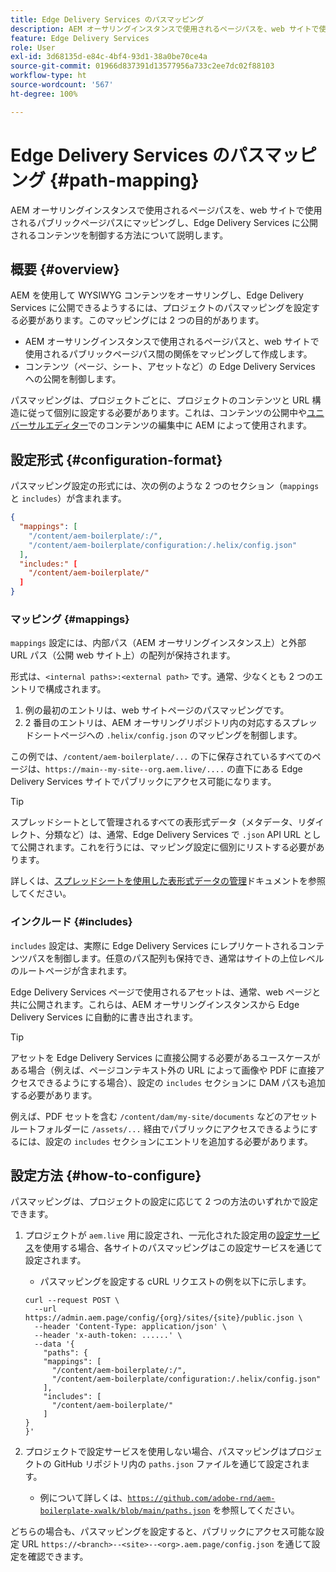 ```yaml
---
title: Edge Delivery Services のパスマッピング
description: AEM オーサリングインスタンスで使用されるページパスを、web サイトで使用されるパブリックページパスにマッピングし、Edge Delivery Services に公開されるコンテンツを制御する方法について説明します。
feature: Edge Delivery Services
role: User
exl-id: 3d68135d-e84c-4bf4-93d1-38a0be70ce4a
source-git-commit: 01966d837391d13577956a733c2ee7dc02f88103
workflow-type: ht
source-wordcount: '567'
ht-degree: 100%

---
```


# Edge Delivery Services のパスマッピング {#path-mapping}

AEM オーサリングインスタンスで使用されるページパスを、web サイトで使用されるパブリックページパスにマッピングし、Edge Delivery Services に公開されるコンテンツを制御する方法について説明します。

## 概要 {#overview}

AEM を使用して WYSIWYG コンテンツをオーサリングし、Edge Delivery Services に公開できるようするには、プロジェクトのパスマッピングを設定する必要があります。このマッピングには 2 つの目的があります。

* AEM オーサリングインスタンスで使用されるページパスと、web サイトで使用されるパブリックページパス間の関係をマッピングして作成します。
* コンテンツ（ページ、シート、アセットなど）の Edge Delivery Services への公開を制御します。

パスマッピングは、プロジェクトごとに、プロジェクトのコンテンツと URL 構造に従って個別に設定する必要があります。これは、コンテンツの公開中や[ユニバーサルエディター](/help/sites-cloud/authoring/universal-editor/navigation.md)でのコンテンツの編集中に AEM によって使用されます。

## 設定形式 {#configuration-format}

パスマッピング設定の形式には、次の例のような 2 つのセクション（`mappings` と `includes`）が含まれます。

```json
{
  "mappings": [
    "/content/aem-boilerplate/:/",
    "/content/aem-boilerplate/configuration:/.helix/config.json"
  ],
  "includes:" [
    "/content/aem-boilerplate/"
  ]
}
```

### マッピング {#mappings}

`mappings` 設定には、内部パス（AEM オーサリングインスタンス上）と外部 URL パス（公開 web サイト上）の配列が保持されます。

形式は、`<internal paths>:<external path>` です。通常、少なくとも 2 つのエントリで構成されます。

1. 例の最初のエントリは、web サイトページのパスマッピングです。
1. 2 番目のエントリは、AEM オーサリングリポジトリ内の対応するスプレッドシートページへの `.helix/config.json` のマッピングを制御します。

この例では、`/content/aem-boilerplate/...` の下に保存されているすべてのページは、`https://main--my-site--org.aem.live/....` の直下にある Edge Delivery Services サイトでパブリックにアクセス可能になります。

>[!TIP]
>
>スプレッドシートとして管理されるすべての表形式データ（メタデータ、リダイレクト、分類など）は、通常、Edge Delivery Services で `.json` API URL として公開されます。これを行うには、マッピング設定に個別にリストする必要があります。
>
>詳しくは、[スプレッドシートを使用した表形式データの管理](/help/edge/wysiwyg-authoring/tabular-data.md)ドキュメントを参照してください。

### インクルード {#includes}

`includes` 設定は、実際に Edge Delivery Services にレプリケートされるコンテンツパスを制御します。任意のパス配列も保持でき、通常はサイトの上位レベルのルートページが含まれます。

Edge Delivery Services ページで使用されるアセットは、通常、web ページと共に公開されます。これらは、AEM オーサリングインスタンスから Edge Delivery Services に自動的に書き出されます。

>[!TIP]
>
>アセットを Edge Delivery Services に直接公開する必要があるユースケースがある場合（例えば、ページコンテキスト外の URL によって画像や PDF に直接アクセスできるようにする場合）、設定の `includes` セクションに DAM パスも追加する必要があります。
>
>例えば、PDF セットを含む `/content/dam/my-site/documents` などのアセットルートフォルダーに `/assets/...` 経由でパブリックにアクセスできるようにするには、設定の `includes` セクションにエントリを追加する必要があります。

## 設定方法 {#how-to-configure}

パスマッピングは、プロジェクトの設定に応じて 2 つの方法のいずれかで設定できます。

1. プロジェクトが `aem.live` 用に設定され、一元化された設定用の[設定サービス](https://www.aem.live/docs/config-service-setup)を使用する場合、各サイトのパスマッピングはこの設定サービスを通じて設定されます。

   * パスマッピングを設定する cURL リクエストの例を以下に示します。

   ```text
   curl --request POST \
     --url https://admin.aem.page/config/{org}/sites/{site}/public.json \
     --header 'Content-Type: application/json' \
     --header 'x-auth-token: ......' \
     --data '{
       "paths": {
       "mappings": [
         "/content/aem-boilerplate/:/",
         "/content/aem-boilerplate/configuration:/.helix/config.json"
       ],
       "includes": [
         "/content/aem-boilerplate/"
       ]
   }
   }'
   ```

1. プロジェクトで設定サービスを使用しない場合、パスマッピングはプロジェクトの GitHub リポジトリ内の `paths.json` ファイルを通じて設定されます。

   * 例について詳しくは、[`https://github.com/adobe-rnd/aem-boilerplate-xwalk/blob/main/paths.json`](https://github.com/adobe-rnd/aem-boilerplate-xwalk/blob/main/paths.json) を参照してください。

どちらの場合も、パスマッピングを設定すると、パブリックにアクセス可能な設定 URL `https://<branch>--<site>--<org>.aem.page/config.json` を通じて設定を確認できます。
